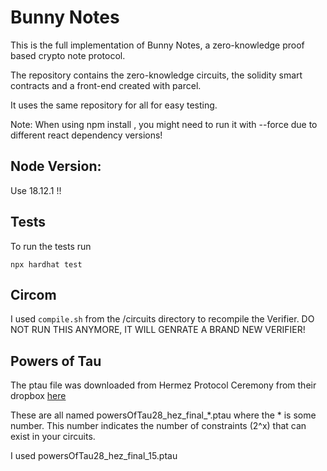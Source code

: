 # Bunny Notes

This is the full implementation of Bunny Notes, a zero-knowledge proof based crypto note protocol.

The repository contains the zero-knowledge circuits, the solidity smart contracts and a front-end created with parcel.

It uses the same repository for all for easy testing. 

Note: When using npm install , you might need to run it with --force due to different react dependency versions!

## Node Version:
Use 18.12.1 !!

## Tests

To run the tests run 

   `npx hardhat test`

## Circom

I used `compile.sh` from the /circuits directory to recompile the Verifier. DO NOT RUN THIS ANYMORE, IT WILL GENRATE A BRAND NEW VERIFIER!
## Powers of Tau

The ptau file was downloaded from  Hermez Protocol Ceremony from their dropbox [here](https://www.dropbox.com/sh/mn47gnepqu88mzl/AACaJkBU7mmCq8uU8ml0-0fma?dl=0)

These are all named powersOfTau28_hez_final_*.ptau where the * is some number. This number indicates the number of constraints (2^x) that can exist in your circuits.

I used powersOfTau28_hez_final_15.ptau